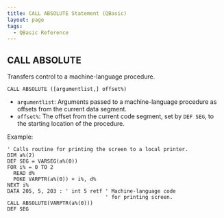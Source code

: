 ```yaml
---
title: CALL ABSOLUTE Statement (QBasic)
layout: page
tags:
  - QBasic Reference
---
```


## CALL ABSOLUTE

Transfers control to a machine-language procedure.

`CALL ABSOLUTE ([argumentlist,] offset%)`

- `argumentlist`: Arguments passed to a machine-language procedure
  as offsets from the current data segment.
- `offset%`: The offset from the current code segment, set by `DEF SEG`,
  to the starting location of the procedure.

Example:

```bas
' Calls routine for printing the screen to a local printer.
DIM a%(2)
DEF SEG = VARSEG(a%(0))
FOR i% = 0 TO 2
  READ d%
  POKE VARPTR(a%(0)) + i%, d%
NEXT i%
DATA 205, 5, 203 : ' int 5 retf ' Machine-language code
                                ' for printing screen.
CALL ABSOLUTE(VARPTR(a%(0)))
DEF SEG
```
